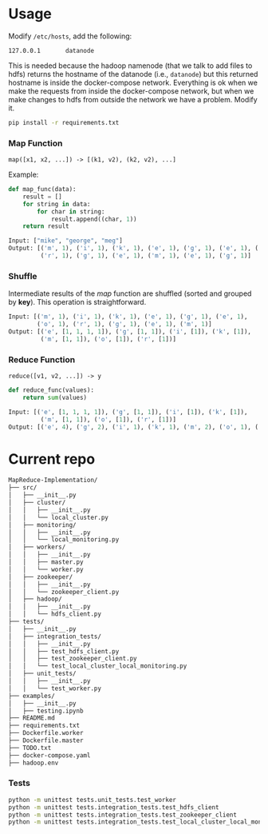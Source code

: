 # Usage

Modify `/etc/hosts`, add the following:
```
127.0.0.1       datanode
```
This is needed because the hadoop namenode (that we talk to add files to hdfs) returns
the hostname of the datanode (i.e., `datanode`) but this returned hostname is inside the docker-compose
network. Everything is ok when we make the requests from inside the docker-compose network, but when 
we make changes to hdfs from outside the network we have a problem. Modify it.

```bash
pip install -r requirements.txt
```

### Map Function

`map([x1, x2, ...]) -> [(k1, v2), (k2, v2), ...]` 

Example:
```python
def map_func(data):
    result = []
    for string in data:
        for char in string:
            result.append((char, 1))
    return result
```

```python
Input: ["mike", "george", "meg"]
Output: [('m', 1), ('i', 1), ('k', 1), ('e', 1), ('g', 1), ('e', 1), ('o', 1),
         ('r', 1), ('g', 1), ('e', 1), ('m', 1), ('e', 1), ('g', 1)]
```

### Shuffle
Intermediate results of the *map* function are shuffled (sorted and grouped by **key**). This operation is straightforward.
```python
Input: [('m', 1), ('i', 1), ('k', 1), ('e', 1), ('g', 1), ('e', 1),
        ('o', 1), ('r', 1), ('g', 1), ('e', 1), ('m', 1)]
Output: [('e', [1, 1, 1, 1]), ('g', [1, 1]), ('i', [1]), ('k', [1]),
         ('m', [1, 1]), ('o', [1]), ('r', [1])]
```


### Reduce Function
`reduce([v1, v2, ...]) -> y`

```python
def reduce_func(values):
    return sum(values)
```
```python
Input: [('e', [1, 1, 1, 1]), ('g', [1, 1]), ('i', [1]), ('k', [1]),
         ('m', [1, 1]), ('o', [1]), ('r', [1])]
Output: [('e', 4), ('g', 2), ('i', 1), ('k', 1), ('m', 2), ('o', 1), ('r', 1)]
```

# Current repo
```markdown
MapReduce-Implementation/
├── src/
│   ├── __init__.py
│   ├── cluster/
│   │   ├── __init__.py
│   │   └── local_cluster.py
│   ├── monitoring/
│   │   ├── __init__.py
│   │   └── local_monitoring.py
│   ├── workers/
│   │   ├── __init__.py
│   │   ├── master.py
│   │   └── worker.py
│   ├── zookeeper/
│   │   ├── __init__.py
│   │   └── zookeeper_client.py
│   ├── hadoop/
│   │   ├── __init__.py
│   │   └── hdfs_client.py
├── tests/
│   ├── __init__.py
│   ├── integration_tests/
│   │   ├── __init__.py
│   │   ├── test_hdfs_client.py
│   │   ├── test_zookeeper_client.py
│   │   └── test_local_cluster_local_monitoring.py
│   ├── unit_tests/
│   │   ├── __init__.py
│   │   └── test_worker.py
├── examples/
│   ├── __init__.py
│   ├── testing.ipynb
├── README.md
├── requirements.txt
├── Dockerfile.worker
├── Dockerfile.master
├── TODO.txt
├── docker-compose.yaml
├── hadoop.env
```

### Tests

```bash
python -m unittest tests.unit_tests.test_worker
python -m unittest tests.integration_tests.test_hdfs_client
python -m unittest tests.integration_tests.test_zookeeper_client
python -m unittest tests.integration_tests.test_local_cluster_local_monitoring
```
